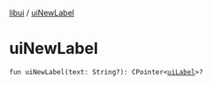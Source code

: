 [libui](README.md) / [uiNewLabel](ui-new-label.md)

# uiNewLabel

`fun uiNewLabel(text: String?): CPointer<`[`uiLabel`](ui-label.md)`>?`